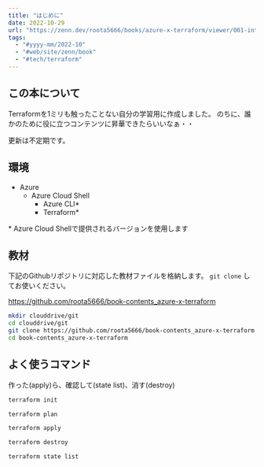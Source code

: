 ```yaml
---
title: "はじめに"
date: 2022-10-29
url: "https://zenn.dev/roota5666/books/azure-x-terraform/viewer/001-introduction"
tags:
  - "#yyyy-mm/2022-10"
  - "#web/site/zenn/book"
  - "#tech/terraform"
---
```


## この本について

Terraformを1ミリも触ったことない自分の学習用に作成しました。
のちに、誰かのために役に立つコンテンツに昇華できたらいいなぁ・・

更新は不定期です。

## 環境

- Azure
  - Azure Cloud Shell
    - Azure CLI*
    - Terraform*

\* Azure Cloud Shellで提供されるバージョンを使用します

## 教材

下記のGithubリポジトリに対応した教材ファイルを格納します。
`git clone` してお使いください。

https://github.com/roota5666/book-contents_azure-x-terraform

```bash
mkdir clouddrive/git
cd clouddrive/git
git clone https://github.com/roota5666/book-contents_azure-x-terraform.git
cd book-contents_azure-x-terraform
```

## よく使うコマンド

作った(apply)ら、確認して(state list)、消す(destroy)

```bash
terraform init
```

```bash
terraform plan
```

```bash
terraform apply
```

```bash
terraform destroy
```

```bash
terraform state list
```
